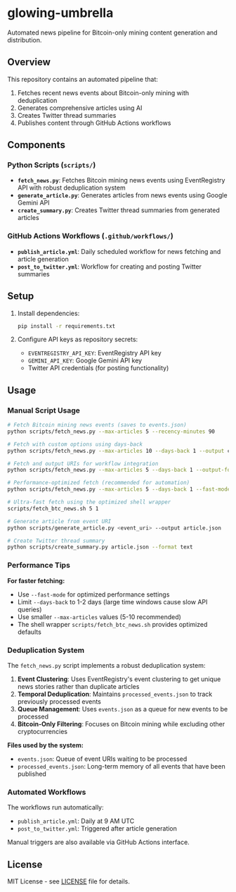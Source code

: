 # glowing-umbrella

Automated news pipeline for Bitcoin-only mining content generation and distribution.

## Overview

This repository contains an automated pipeline that:
1. Fetches recent news events about Bitcoin-only mining with deduplication
2. Generates comprehensive articles using AI
3. Creates Twitter thread summaries
4. Publishes content through GitHub Actions workflows

## Components

### Python Scripts (`scripts/`)

- **`fetch_news.py`**: Fetches Bitcoin mining news events using EventRegistry API with robust deduplication system
- **`generate_article.py`**: Generates articles from news events using Google Gemini API  
- **`create_summary.py`**: Creates Twitter thread summaries from generated articles

### GitHub Actions Workflows (`.github/workflows/`)

- **`publish_article.yml`**: Daily scheduled workflow for news fetching and article generation
- **`post_to_twitter.yml`**: Workflow for creating and posting Twitter summaries

## Setup

1. Install dependencies:
   ```bash
   pip install -r requirements.txt
   ```

2. Configure API keys as repository secrets:
   - `EVENTREGISTRY_API_KEY`: EventRegistry API key
   - `GEMINI_API_KEY`: Google Gemini API key
   - Twitter API credentials (for posting functionality)

## Usage

### Manual Script Usage

```bash
# Fetch Bitcoin mining news events (saves to events.json)
python scripts/fetch_news.py --max-articles 5 --recency-minutes 90

# Fetch with custom options using days-back
python scripts/fetch_news.py --max-articles 10 --days-back 1 --output custom_events.json

# Fetch and output URIs for workflow integration
python scripts/fetch_news.py --max-articles 5 --days-back 1 --output-format uris

# Performance-optimized fetch (recommended for automation)
python scripts/fetch_news.py --max-articles 5 --days-back 1 --fast-mode --output-format uris

# Ultra-fast fetch using the optimized shell wrapper
scripts/fetch_btc_news.sh 5 1

# Generate article from event URI
python scripts/generate_article.py <event_uri> --output article.json

# Create Twitter thread summary
python scripts/create_summary.py article.json --format text
```

### Performance Tips

**For faster fetching:**
- Use `--fast-mode` for optimized performance settings
- Limit `--days-back` to 1-2 days (large time windows cause slow API queries)
- Use smaller `--max-articles` values (5-10 recommended)
- The shell wrapper `scripts/fetch_btc_news.sh` provides optimized defaults

### Deduplication System

The `fetch_news.py` script implements a robust deduplication system:

1. **Event Clustering**: Uses EventRegistry's event clustering to get unique news stories rather than duplicate articles
2. **Temporal Deduplication**: Maintains `processed_events.json` to track previously processed events
3. **Queue Management**: Uses `events.json` as a queue for new events to be processed
4. **Bitcoin-Only Filtering**: Focuses on Bitcoin mining while excluding other cryptocurrencies

**Files used by the system:**
- `events.json`: Queue of event URIs waiting to be processed
- `processed_events.json`: Long-term memory of all events that have been published

### Automated Workflows

The workflows run automatically:
- `publish_article.yml`: Daily at 9 AM UTC
- `post_to_twitter.yml`: Triggered after article generation

Manual triggers are also available via GitHub Actions interface.

## License

MIT License - see [LICENSE](LICENSE) file for details.